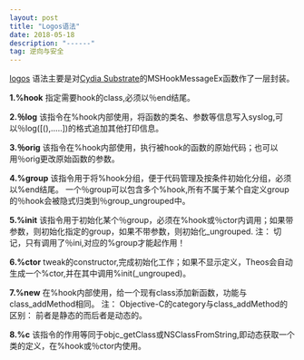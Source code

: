 ```yaml
---
layout: post
title: "Logos语法"
date: 2018-05-18 
description: "------"
tag: 逆向与安全
---
```



[logos](http://iphonedevwiki.net/index.php/Logos) 语法主要是对[Cydia Substrate](http://iphonedevwiki.net/index.php/Cydia_Substrate)的MSHookMessageEx函数作了一层封装。

**1.%hook** 
指定需要hook的class,必须以％end结尾。

**2.％log** 
该指令在%hook内部使用，将函数的类名、参数等信息写入syslog,可以％log([(),…..])的格式追加其他打印信息。

**3.％orig** 
该指令在%hook内部使用，执行被hook的函数的原始代码；也可以用％orig更改原始函数的参数。

**4.%group** 
该指令用于将%hook分组，便于代码管理及按条件初始化分组，必须以%end结尾。 
一个％group可以包含多个%hook,所有不属于某个自定义group的％hook会被隐式归类到％group_ungrouped中。

**5.%init** 
该指令用于初始化某个％group，必须在%hook或％ctor内调用；如果带参数，则初始化指定的group，如果不带参数，则初始化_ungrouped. 
注： 
切记，只有调用了％ini,对应的%group才能起作用！

**6.%ctor** 
tweak的constructor,完成初始化工作；如果不显示定义，Theos会自动生成一个%ctor,并在其中调用%init(_ungrouped)。

**7.%new** 
在%hook内部使用，给一个现有class添加新函数，功能与class_addMethod相同。 
注： 
Objective-C的category与class_addMethod的区别： 
前者是静态的而后者是动态的。

**8.%c** 
该指令的作用等同于objc_getClass或NSClassFromString,即动态获取一个类的定义，在%hook或％ctor内使用。

